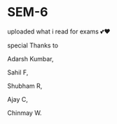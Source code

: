 # SEM-6
uploaded what i read for exams 💕❤️

special Thanks  to

 Adarsh Kumbar,
 
 Sahil F,
 
 Shubham R,
 
 Ajay C,
 
 Chinmay W.
